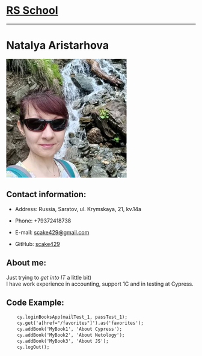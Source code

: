 # [RS School](https://rs.school/)
___
# Natalya Aristarhova
![cv_1 foto][foto]

[foto]: images/cv_1_foto_.jpg "Foto for CV1"  
## Contact information:

* Address: Russia, Saratov, ul. Krymskaya, 21, kv.14a

* Phone: +79372418738
  
* E-mail: scake429@gmail.com

* GitHub: [scake429](https://github.com/scake429)  
## About me:
Just trying to *get into IT* a little bit)  
I have work experience in accounting, support 1C and in testing at Cypress.  
## Code Example:
```cy.get('a[href="/"]').as('BooksList');
    cy.loginBooksApp(mailTest_1, passTest_1); 
    cy.get('a[href="/favorites"]').as('favorites');
    cy.addBook('MyBook1', 'About Cypress');
    cy.addBook('MyBook2', 'About Netology');
    cy.addBook('MyBook3', 'About JS');
    cy.logOut();
``` 


